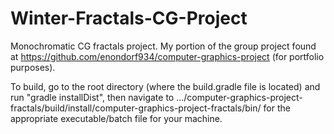 # Winter-Fractals-CG-Project
Monochromatic CG fractals project. 
My portion of the group project found at https://github.com/enondorf934/computer-graphics-project (for portfolio purposes).

To build, go to the root directory (where the build.gradle file is located) and run "gradle installDist", then navigate to 
.../computer-graphics-project-fractals/build/install/computer-graphics-project-fractals/bin/ for the appropriate executable/batch file
for your machine.
